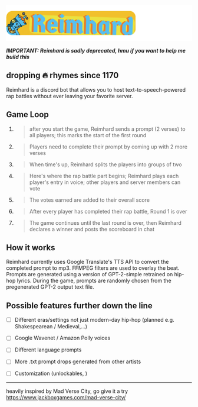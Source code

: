 

<img src="/assets/img/banner.png">


***IMPORTANT: Reimhard is sadly deprecated, hmu if you want to help me build this***


## dropping 🔥 rhymes since 1170

Reimhard is a discord bot that allows you to host text-to-speech-powered rap battles without ever leaving your favorite server.


## Game Loop

1.  > after you start the game, Reimhard sends a prompt (2 verses) to all players; this marks the start of the first round
2.  > Players need to complete their prompt by coming up with 2 more verses
3.  > When time's up, Reimhard splits the players into groups of two
4.  > Here's where the rap battle part begins; Reimhard plays each player's entry in voice; other players and server members can vote
5.  > The votes earned are added to their overall score
6.  > After every player has completed their rap battle, Round 1 is over
7.  > The game continues until the last round is over, then Reimhard declares a winner and posts the scoreboard in chat

## How it works

Reimhard currently uses Google Translate's TTS API to convert the completed prompt to mp3. 
FFMPEG filters are used to overlay the beat. 
Prompts are generated using a version of GPT-2-simple retrained on hip-hop lyrics.
During the game, prompts are randomly chosen from the pregenerated GPT-2 output text file.



## Possible features further down the line
- [ ] Different eras/settings not just modern-day hip-hop (planned e.g. Shakespearean / Medieval,...)
- [ ] Google Wavenet / Amazon Polly voices
- [ ] Different language prompts
- [ ] More .txt prompt drops generated from other artists
- [ ] Customization (unlockables, )



___
heavily inspired by Mad Verse City, go give it a try https://www.jackboxgames.com/mad-verse-city/
